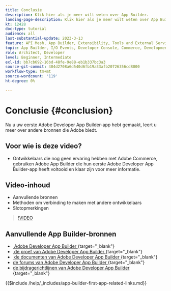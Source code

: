 ```yaml
---
title: Conclusie
description: Klik hier als je meer wilt weten over App Builder.
landing-page-description: Klik hier als je meer wilt weten over App Builder.
kt: 12428
doc-type: tutorial
audience: all
last-substantial-update: 2023-3-13
feature: API Mesh, App Builder, Extensibility, Tools and External Services, Backend Development
topic: App Builder, I/O Events, Developer Console, Commerce, Development, Integrations
role: Architect, Developer
level: Beginner, Intermediate
exl-id: bb7cb692-16bd-48fe-9e88-eb1b337bc3a3
source-git-commit: 404d2708a6d540d6fb19a33afb20726356cd8000
workflow-type: tm+mt
source-wordcount: '119'
ht-degree: 0%

---
```


# Conclusie {#conclusion}

Nu u uw eerste Adobe Developer App Builder-app hebt gemaakt, leert u meer over andere bronnen die Adobe biedt.

## Voor wie is deze video?

* Ontwikkelaars die nog geen ervaring hebben met Adobe Commerce, gebruiken Adobe App Builder die hun eerste Adobe Developer App Builder-app heeft voltooid en klaar zijn voor meer informatie.

## Video-inhoud

* Aanvullende bronnen
* Methoden om verbinding te maken met andere ontwikkelaars
* Slotopmerkingen

>[!VIDEO](https://video.tv.adobe.com/v/3416741?quality=12&learn=on)

## Aanvullende App Builder-bronnen

* [&#x200B; Adobe Developer App Builder &#x200B;](https://developer.adobe.com/app-builder/){target="_blank"} 
* [&#x200B; de proef van Adobe Developer App Builder &#x200B;](https://developer.adobe.com/app-builder/trial/){target="_blank"} 
* [&#x200B; de documenten van Adobe Developer App Builder &#x200B;](https://developer.adobe.com/app-builder/docs/overview/){target="_blank"} 
* [&#x200B; de forums van Adobe Developer App Builder &#x200B;](https://experienceleaguecommunities.adobe.com/t5/project-firefly/ct-p/project-firefly){target="_blank"} 
* [&#x200B; de bijdragerichtlijnen van Adobe Developer App Builder &#x200B;](https://developer.adobe.com/app-builder/docs/guides/contribution_guides/){target="_blank"} 

{{$include /help/_includes/app-builder-first-app-related-links.md}}
